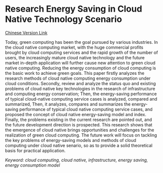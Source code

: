 # Research Energy Saving in Cloud Native Technology Scenario  

[Chinese Version Link](README_CN.md)

Today, green computing has been the goal pursued by various industries. In the cloud native computing market, with the huge commercial profits brought by cloud computing services and the rapid growth of the number of users, the increasingly mature cloud native technology and the future market in-depth application will further cause new attention to green cloud native computing. Reducing the energy consumption of cloud computing is the basic work to achieve green goals. This paper firstly analyzes the research methods of cloud native computing energy consumption under cloud conditions. Secondly, review and analyze the status quo and existing problems of cloud native key technologies in the research of infrastructure and computing energy conservation; Then, the energy-saving performance of typical cloud-native computing service cases is analyzed, compared and summarized, Then, it analyzes, compares and summarizes the energy-saving performance of typical cloud native computing service cases, and proposed the concept of cloud native energy-saving model and index. Finally, the problems existing in the current research are pointed out, and the future development direction is prospected. This research shows that the emergence of cloud native brings opportunities and challenges for the realization of green cloud computing. The future work will focus on tackling the key problems of energy-saving models and methods of cloud computing under cloud native senario, so as to provide a solid theoretical basis for practical application.  

*Keyword: cloud computing, cloud native, infrastructure, energy saving, energy consumption model* 
